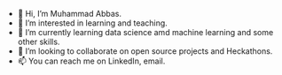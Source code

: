 - 👋 Hi, I’m Muhammad Abbas.
- 👀 I’m interested in learning and teaching.
- 🌱 I’m currently learning data science amd machine learning  and some other skills.
- 💞️ I’m looking to collaborate on open source projects and Heckathons.
- 📫 You can reach me on LinkedIn, email.

<!---
mabbas112/mabbas112 is a ✨ special ✨ repository because its `README.md` (this file) appears on your GitHub profile.
You can click the Preview link to take a look at your changes.
--->
